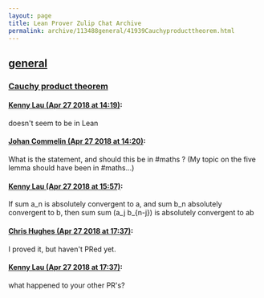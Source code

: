 ```yaml
---
layout: page
title: Lean Prover Zulip Chat Archive 
permalink: archive/113488general/41939Cauchyproducttheorem.html
---
```


## [general](index.html)
### [Cauchy product theorem](41939Cauchyproducttheorem.html)

#### [Kenny Lau (Apr 27 2018 at 14:19)](https://leanprover.zulipchat.com/#narrow/stream/113488-general/topic/Cauchy%20product%20theorem/near/125771651):
doesn't seem to be in Lean

#### [Johan Commelin (Apr 27 2018 at 14:20)](https://leanprover.zulipchat.com/#narrow/stream/113488-general/topic/Cauchy%20product%20theorem/near/125771692):
What is the statement, and should this be in #maths ?
(My topic on the five lemma should have been in #maths...)

#### [Kenny Lau (Apr 27 2018 at 15:57)](https://leanprover.zulipchat.com/#narrow/stream/113488-general/topic/Cauchy%20product%20theorem/near/125775400):
If sum a_n is absolutely convergent to a, and sum b_n absolutely convergent to b, then sum sum (a_j b_{n-j}) is absolutely convergent to ab

#### [Chris Hughes (Apr 27 2018 at 17:37)](https://leanprover.zulipchat.com/#narrow/stream/113488-general/topic/Cauchy%20product%20theorem/near/125779620):
I proved it, but haven't PRed yet.

#### [Kenny Lau (Apr 27 2018 at 17:37)](https://leanprover.zulipchat.com/#narrow/stream/113488-general/topic/Cauchy%20product%20theorem/near/125779629):
what happened to your other PR's?

